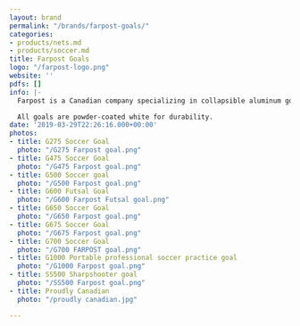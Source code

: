 ```yaml
---
layout: brand
permalink: "/brands/farpost-goals/"
categories:
- products/nets.md
- products/soccer.md
title: Farpost Goals
logo: "/farpost-logo.png"
website: ''
pdfs: []
info: |-
  Farpost is a Canadian company specializing in collapsible aluminum goals.

  All goals are powder-coated white for durability.
date: '2019-03-29T22:26:16.000+00:00'
photos:
- title: G275 Soccer Goal
  photo: "/G275 Farpost goal.png"
- title: G475 Soccer Goal
  photo: "/G475 Farpost goal.png"
- title: G500 Soccer goal
  photo: "/G500 Farpost goal.png"
- title: G600 Futsal Goal
  photo: "/G600 Farpost Futsal goal.png"
- title: G650 Soccer Goal
  photo: "/G650 Farpost goal.png"
- title: G675 Soccer Goal
  photo: "/G675 Farpost goal.png"
- title: G700 Soccer Goal
  photo: "/G700 FARPOST goal.png"
- title: G1000 Portable professional soccer practice goal
  photo: "/G1000 Farpost goal.png"
- title: SS500 Sharpshooter goal
  photo: "/SS500 Farpost goal.png"
- title: Proudly Canadian
  photo: "/proudly canadian.jpg"

---
```


